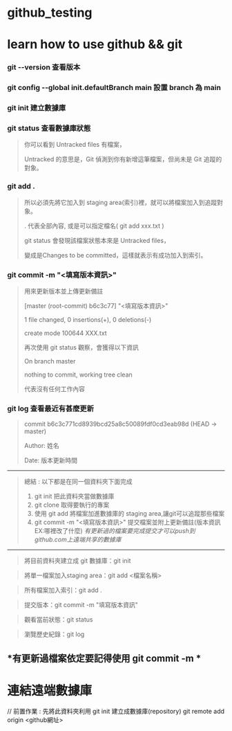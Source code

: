 # github_testing 
# learn how to use github && git 

### git --version 查看版本 

### git config --global init.defaultBranch main 設置 branch 為 main 

### git init 建立數據庫

### git status 查看數據庫狀態 
> 你可以看到 Untracked files 有檔案，
> 
> Untracked 的意思是，Git 偵測到你有新增這筆檔案，但尚未是 Git 追蹤的對象。

### git add .  
> 所以必須先將它加入到 staging area(索引)裡，就可以將檔案加入到追蹤對象。
> 
> . 代表全部內容, 或是可以指定檔名( git add xxx.txt )
> 
> git status 會發現該檔案狀態本來是 Untracked files，
> 
> 變成是Changes to be committed，這樣就表示有成功加入到索引。

### git commit -m "<填寫版本資訊>"   
> 用來更新版本並上傳更新備註
> 
> [master (root-commit) b6c3c77] "<填寫版本資訊>"
> 
> 1 file changed, 0 insertions(+), 0 deletions(-)
> 
> create mode 100644 XXX.txt
> 
> 再次使用 git status 觀察，會獲得以下資訊
> 
> On branch master
> 
> nothing to commit, working tree clean
> 
> 代表沒有任何工作內容

### git log 查看最近有甚麼更新
> commit b6c3c771cd8939bcd25a8c50089fdf0cd3eab98d (HEAD -> master)
> 
> Author: 姓名 <Email>
>
> Date:   版本更新時間
---

> 總結 : 以下都是在同一個資料夾下面完成 
> 1. git init 把此資料夾當做數據庫   
> 2. git clone 取得要執行的專案
> 3. 使用 git add 將檔案加進數據庫的 staging area,讓git可以追蹤那些檔案 
> 4. git commit -m "<填寫版本資訊>" 提交檔案並附上更新備註(版本資訊 EX:哪裡改了什麼) 
> *有更新過的檔案要完成提交才可以push到github.com上遠端共享的數據庫*
---
> 將目前資料夾建立成 git 數據庫：git init 

> 將單一檔案加入staging area：git add <檔案名稱>
  
> 所有檔案加入索引：git add .
  
> 提交版本：git commit -m "填寫版本資訊"
  
> 觀看當前狀態：git status
  
> 瀏覽歷史紀錄：git log

*有更新過檔案依定要記得使用 git commit -m *
---

# 連結遠端數據庫
// 前置作業 : 先將此資料夾利用 git init 建立成數據庫(repository)
git remote add origin <github網址>




